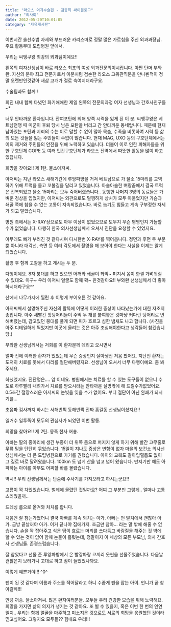 ```yaml
---
title: "라오스 외과수술편 - 김종희 싸이블로그"
author: "의사회"
date: 2012-05-20T10:01:05
category: "자유게시판"
---
```


이번시간 솔선수범 자세와 부드러운 카리스마로 정말 많은 가르침을 주신 외과과장님. 주요 활동무대 도립병원 앞에서.



우리는 씨엥쿠왕 최강의 외과팀이예요!!



왼쪽의 여자선생님이 바로 라오스 최초의 여성 외과전문의이시랍니다. 아짠 탄머 부와완. 자신의 분야 최고 전문가로서 이분처럼 겸손한 라오스 고위관직분을 만나뵌적이 정말 오랜만인것같아 새삼 고개가 절로 숙여지더라구요.

수술팀과도 함께!!



회진 내내 함께 다녔던 화기애애한 제일 왼쪽의 전문의과정 여자 선생님과 간호사친구들~*



너무 안타까운 환자입니다. 잔여포탄에 의해 양쪽 시력을 잃게 된 이 분. 씨엥쿠왕은 베트남전쟁 때 미군이 후퇴 당시 남은 포탄을 버리고 간 안타까운 동네랍니다. 때문에 현재 남아있는 포탄과 지뢰의 수는 이로 말할 수 없이 많아 목숨, 수족을 비롯하여 시력 등 삶의 모든 것들을 잃는 주민들이 수없이 많습니다. 현재 MAG, UXO 등의 구호단체에서는 이의 제거와 주민들의 안전을 위해 노력하고 있습니다. 더불어 이로 인한 피해자들을 위한 구호단체 COPE 등 여러 민간구호단체가 라오스 전역에서 따뜻한 활동을 많이 하고 있답니다.



희망을 찾아요!! 제 1탄. 물소아저씨.


아저씨는 지난 라오스 새해기간에 루앙파방을 거쳐 베트남으로 가 물소 15마리를 교역하기 위해 트럭을 몰고 꼬불길을 달리고 있었습니다. 아슬아슬한 벼랑끝에서 결국 트럭은 전복되었고 물소 15마리는 모두 죽어버렸습니다.. 동행한 나머지 3명의 동료들은 가벼운 경상을 입었지만, 아저씨는 외관으로도 멀쩡하게 상처가 모두 아물었지만 가슴과 쇄골 쪽에 참을 수 없는 고통이 지속되었습니다. 바로 눕기도 힘들고 계속 구부정한 자세가 되고 말았습니다.

병원 측에서는 X-RAY상으로도 아무 이상이 없었으므로 도무지 무슨 병명인지 가늠할 수가 없었습니다. 다행히 한국 의사선생님께서 오셔서 진단을 요청할 수 있었지요.



아무래도 뼈가 부러진 것 같다시며 다시한번 X-RAY를 찍어봅니다. 정면과 후면 두 부분 뿐 아니라 대각선, 측면 등 여러 각도에서 촬영을 해 보아야 한다는 사실을 이제는 알게 되었습니다.



촬영 후 함께 고찰을 하고 계시는 두 분.



다행이예요. 8자 붕대를 하고 있으면 어깨와 쇄골이 좌악~ 펴져서 몸이 한결 가벼워질 수 있대요. 아구~ 우리 아저씨 얼굴도 함께 확~ 핀것같아요!! 부와완 선생님께서 더 좋아하시더라구요^^



산에서 나무가지에 찔린 후 이렇게 부어오른 것 같아요.

아저씨께서 설명해주신 자신의 팔뚝에 어떻게 이러한 증상이 나타났는가에 대한 자초지종입니다. 아주 새빨간 핏덩어리들이 주먹 두 개를 붙여놓은 것마냥 커다란 덩어리로 변해버렸는데, 감고있던 붕대를 풀게 되면 피가 흐르고 심한 냄새도 나고 합니다. (사진을 아주 디테일하게 찍었지만 이곳에 올리는 것은 아주 조심해야한다고 생각들어 참겠습니당.)

부와완 선생님께서는 저희를 이 환자분께 데리고 오시면서

얼마 전에 이러한 환자가 있었는데 무슨 증상인지 살아생전 처음 봤어요. 지난번 환자는 도저히 치료를 못해서 다리를 절단해버렸지요. 선생님이 오셔서 너무 다행이예요. 좀 봐주세요.

하셨었지요. 진단명은.... 암 이네요. 병원에서는 치료를 할 수 있는 도구들이 없으니 수도로 하루빨리 내려가서 치료를 받으시라는 안타까운 설명밖에 해 드릴수가없었어요. 0.5초간 절망스러운 아저씨의 눈빛을 잊을 수가 없어요. 부디 절단이 아닌 완쾌가 되시기를...



초음파 검사까지 하시는 서해번쩍 동해번쩍 진짜 홍길동 선생님이셨지요!!



일거수 일투족이 모두의 관심사가 되었던 이번 활동.



희망을 찾아요!! 제 2탄. 몽족 천사 꺼숑.



아빠는 딸의 종아리에 생긴 부종이 더 위쪽 몸으로 퍼지지 않게 하기 위해 빨간 고무줄로 무릎 밑을 단단히 묶었습니다. 15일이 지나도 증상은 변함이 없자 마을의 보건소 의사선생님께서는 더 큰 도립병원으로 가기를 권했습니다. 아이의 교복도 갈아입힐틈도 없이 그 길로 바로 달려왔습니다. 100km 도 넘게 산을 넘고 넘어 왔습니다. 만지기만 해도 아파하는 아이를 아무도 어찌할 바를 몰랐습니다.

역시!! 우리 선생님께서는 단숨에 주사기를 가져오라고 하시는군요!!

고름이 꽉 차있었습니다. 벌레에 물렸던 것일까요? 어찌 그 부분만 그렇게.. 얼마나 고통스러웠을까..



드레싱 룸으로 옮겨와 처치를 합니다.



처음엔 잘 참는가했더니 결국 아빠를 계속 외치는 아가. 아빠는 먼 발치에서 괜찮아 아가. 금방 끝날꺼야 아가. 이거 끝나야 집에가지. 조금만 참아... 라는 말 밖에 해줄 수 없습니다. 손을 꽉 잡아주고 식은 땀이 흐르는 머리를 쓰다듬고 바람질을 해주는 것 밖에 할 수 있는 것이 없어 함께 눈물이 흘렀는데, 정말이지 이 세상의 모든 부모님, 의사 간호사 선생님들. 존경스럽습니다.



잘 참았다고 선물 준 루앙파방에서 온 빨강파랑 코끼리 옷핀을 선물주었습니다. 다음날 괜찮은지 보러가니 고대로 하고 잠이 들었었나봐요.



이렇게 예쁜거야!!! ^0^



팬이 된 것 같다며 이름과 주소를 적어달라고 하니 수줍게 펜을 잡는 아이. 언니가 곧 찾아갈께!!!



안녕 꺼숑. 물소아저씨. 많은 환자여러분들. 모두들 우리 건강한 모습을 위해 노력해요. 희망을 가지면 삶의 의지가 생기는 것 같아요. 또 뵐 수 있을지, 혹은 이번 한 번의 인연일지.. 우리는 함께 얼굴을 마주하고 미소지은 것으로도 서로의 희망을 응원했던 것이라 믿고싶어요. 그렇지요 모두들?? 힘내요 우리!!!

